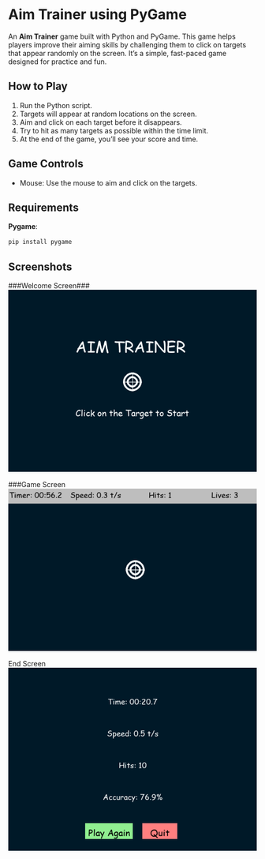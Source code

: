# Aim Trainer using PyGame
An **Aim Trainer** game built with Python and PyGame. This game helps players improve their aiming skills by challenging them to click on targets that appear randomly on the screen. 
It’s a simple, fast-paced game designed for practice and fun.

## How to Play
1. Run the Python script.
2. Targets will appear at random locations on the screen.
3. Aim and click on each target before it disappears.
4. Try to hit as many targets as possible within the time limit.
5. At the end of the game, you’ll see your score and time.

## Game Controls
- Mouse: Use the mouse to aim and click on the targets.

## Requirements

**Pygame**:

```sh
pip install pygame
```

## Screenshots

###Welcome Screen###
![Welcome Screen](https://github.com/Ruben-Varghese007/Aim_Trainer/blob/e569058979a32b6849bd6d0d4209c7a25434e9b1/Screenshots/Welcome_Screen.png)

###Game Screen
![Game Screen](https://github.com/Ruben-Varghese007/Aim_Trainer/blob/e569058979a32b6849bd6d0d4209c7a25434e9b1/Screenshots/Game_Screen.png)

End Screen
![End Screen](https://github.com/Ruben-Varghese007/Aim_Trainer/blob/e569058979a32b6849bd6d0d4209c7a25434e9b1/Screenshots/End_Screen.png)
